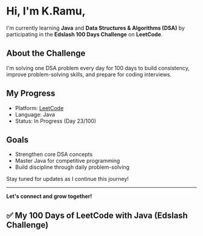 # Hi, I'm K.Ramu,

I'm currently learning **Java** and **Data Structures & Algorithms (DSA)** by participating in the **Edslash 100 Days Challenge** on **LeetCode**.

## About the Challenge
I'm solving one DSA problem every day for 100 days to build consistency, improve problem-solving skills, and prepare for coding interviews.

## My Progress
- Platform: [LeetCode](https://leetcode.com)
- Language: Java
- Status: In Progress (Day 23/100)

## Goals
- Strengthen core DSA concepts
- Master Java for competitive programming
- Build discipline through daily problem-solving

Stay tuned for updates as I continue this journey!

---

**Let's connect and grow together!**

## ✅ My 100 Days of LeetCode with Java (Edslash Challenge)
